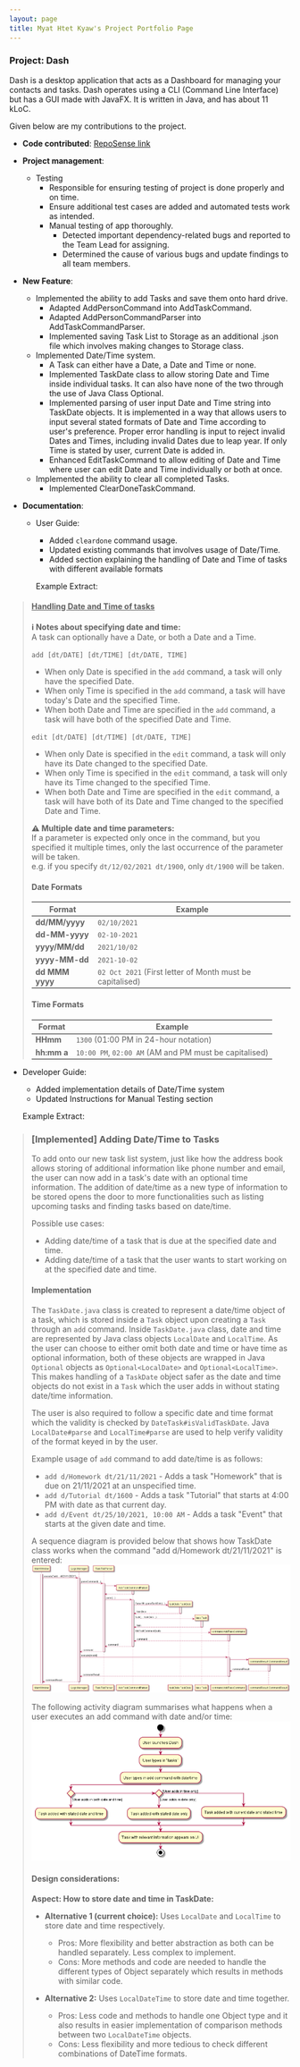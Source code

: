 ```yaml
---
layout: page
title: Myat Htet Kyaw's Project Portfolio Page
---
```


### Project: Dash

Dash is a desktop application that acts as a Dashboard for managing your contacts and tasks.
Dash operates using a CLI (Command Line Interface) but has a GUI made with JavaFX.
It is written in Java, and has about 11 kLoC.

Given below are my contributions to the project.

* **Code contributed**: [RepoSense link](https://nus-cs2103-ay2122s1.github.io/tp-dashboard/?search=myat&sort=groupTitle&sortWithin=title&since=2021-09-17&timeframe=commit&mergegroup=&groupSelect=groupByRepos&breakdown=false&tabOpen=true&tabType=authorship&tabAuthor=NUSmhk&tabRepo=AY2122S1-CS2103T-W15-2%2Ftp%5Bmaster%5D&authorshipIsMergeGroup=false&authorshipFileTypes=docs~functional-code~test-code&authorshipIsBinaryFileTypeChecked=false)

* **Project management**:
  - Testing
    - Responsible for ensuring testing of project is done properly and on time.
    - Ensure additional test cases are added and automated tests work as intended.
    - Manual testing of app thoroughly.
        - Detected important dependency-related bugs and reported to the Team Lead for assigning.
        - Determined the cause of various bugs and update findings to all team members.
        
* **New Feature**:
  - Implemented the ability to add Tasks and save them onto hard drive.
    - Adapted AddPersonCommand into AddTaskCommand.
    - Adapted AddPersonCommandParser into AddTaskCommandParser.
    - Implemented saving Task List to Storage as an additional .json file which involves making changes to Storage class.
  - Implemented Date/Time system.
    - A Task can either have a Date, a Date and Time or none.
    - Implemented TaskDate class to allow storing Date and Time inside individual tasks. It can also have
      none of the two through the use of Java Class Optional<T>.
    - Implemented parsing of user input Date and Time string into TaskDate objects. It is implemented in a way
      that allows users to input several stated formats of Date and Time according to user's preference. Proper
      error handling is input to reject invalid Dates and Times, including invalid Dates due to leap year. If only
      Time is stated by user, current Date is added in.
    - Enhanced EditTaskCommand to allow editing of Date and Time where user can edit Date and Time individually
      or both at once.
  - Implemented the ability to clear all completed Tasks.
    - Implemented ClearDoneTaskCommand.
    
* **Documentation**:
  - User Guide:
    - Added `cleardone` command usage.
    - Updated existing commands that involves usage of Date/Time.
    - Added section explaining the handling of Date and Time of tasks with different available formats
    
    Example Extract:
>#### <u>Handling Date and Time of tasks</u>
>
><div markdown="block" class="alert alert-info">
>
>**:information_source: Notes about specifying date and time:**<br>
>A task can optionally have a Date, or both a Date and a Time.
>
>`add [dt/DATE] [dt/TIME] [dt/DATE, TIME]`
>
>* When only Date is specified in the `add` command, a task will only have the specified Date.
>* When only Time is specified in the `add` command, a task will have today's Date and the specified Time.
>* When both Date and Time are specified in the `add` command, a task will have both of the specified Date and Time.
>
>`edit [dt/DATE] [dt/TIME] [dt/DATE, TIME]`
>
>* When only Date is specified in the `edit` command, a task will only have its Date changed to the specified Date.
>* When only Time is specified in the `edit` command, a task will only have its Time changed to the specified Time.
>* When both Date and Time are specified in the `edit` command, a task will have both of its Date and Time changed to the specified Date and Time.
>
>**:warning: Multiple date and time parameters:**<br>
>If a parameter is expected only once in the command, but you specified it multiple times, only the last occurrence of the parameter will be taken.<br>
>e.g. if you specify `dt/12/02/2021 dt/1900`, only `dt/1900` will be taken.
>
></div>
>
>#### Date Formats
>
>Format | Example
>--------|------------------
>**dd/MM/yyyy** | `02/10/2021`
>**dd-MM-yyyy** | `02-10-2021`
>**yyyy/MM/dd** | `2021/10/02`
>**yyyy-MM-dd** | `2021-10-02`
>**dd MMM yyyy** | `02 Oct 2021` (First letter of Month must be capitalised)
>
>#### Time Formats
>
>Format | Example
>--------|------------------
>**HHmm** | `1300` (01:00 PM in 24-hour notation)
>**hh:mm a** | `10:00 PM`, `02:00 AM` (AM and PM must be capitalised)


  - Developer Guide:
    - Added implementation details of Date/Time system
    - Updated Instructions for Manual Testing section

    Example Extract: 
>### \[Implemented\] Adding Date/Time to Tasks
>
>To add onto our new task list system, just like how the address book allows storing of additional information like
>phone number and email, the user can now add in a task's date with an optional time information. The addition of
>date/time as a new type of information to be stored opens the door to more functionalities such as listing upcoming
>tasks and finding tasks based on date/time.
>
>Possible use cases:
>- Adding date/time of a task that is due at the specified date and time.
>- Adding date/time of a task that the user wants to start working on at the specified date and time.
>
>#### Implementation
>
>The `TaskDate.java` class is created to represent a date/time object of a task, which is stored inside a `Task` object
>upon creating a `Task` through an `add` command. Inside `TaskDate.java` class, date and time are represented by Java
>class objects `LocalDate` and `LocalTime`. As the user can choose to either omit both date and time or have time as optional
>information, both of these objects are wrapped in Java `Optional` objects as `Optional<LocalDate>` and `Optional<LocalTime>`.
>This makes handling of a `TaskDate` object safer as the date and time objects do not exist in a `Task` which the user adds
>in without stating date/time information.
>
>The user is also required to follow a specific date and time format which the validity is checked by `DateTask#isValidTaskDate`.
>Java `LocalDate#parse` and `LocalTime#parse` are used to help verify validity of the format keyed in by the user.
>
>Example usage of `add` command to add date/time is as follows:
>- `add d/Homework dt/21/11/2021` - Adds a task "Homework" that is due on 21/11/2021 at an unspecified time.
>- `add d/Tutorial dt/1600` - Adds a task "Tutorial" that starts at 4:00 PM with date as that current day.
>- `add d/Event dt/25/10/2021, 10:00 AM` - Adds a task "Event" that starts at the given date and time.
>
>A sequence diagram is provided below that shows how TaskDate class works when the command "add d/Homework dt/21/11/2021"
>is entered:
>![AddDateSequenceDiagram](../images/AddDateSequenceDiagram.png)
>
>The following activity diagram summarises what happens when a user executes an add command with date and/or time:
>![AddDateActivityDiagram](../images/AddDateActivityDiagram.png)
>
>#### Design considerations:
>
>**Aspect: How to store date and time in TaskDate:**
>
>* **Alternative 1 (current choice):** Uses `LocalDate` and `LocalTime` to store date and time respectively.
>    * Pros: More flexibility and better abstraction as both can be handled separately. Less complex to implement.
>    * Cons: More methods and code are needed to handle the different types of Object separately which results in
>      methods with similar code.
>
>* **Alternative 2:** Uses `LocalDateTime` to store date and time together.
>    * Pros: Less code and methods to handle one Object type and it also results in easier implementation of
>      comparison methods between two `LocalDateTime` objects.
>    * Cons: Less flexibility and more tedious to check different combinations of DateTime formats.
>
